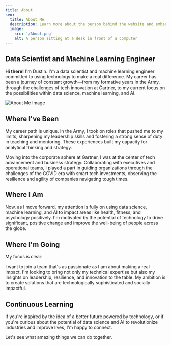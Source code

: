 ```yaml
---
title: About
seo:
  title: About Me
  description: Learn more about the person behind the website and embark on a journey of inspiration and shared experiences.
  image:
    src: '/About.png'
    alt: A person sitting at a desk in front of a computer
---
```


## Data Scientist and Machine Learning Engineer

**Hi there!** I'm Dustin. I'm a data scientist and machine learning engineer committed to using technology to make a real difference. My career has been a journey of constant growth—from my formative years in the Army, through the challenges of tech innovation at Gartner, to my current focus on the possibilities within data science, machine learning, and AI.

![About Me Image](/About.png)

## Where I've Been

My career path is unique. In the Army, I took on roles that pushed me to my limits, sharpening my leadership skills and fostering a strong sense of duty in teaching and mentoring. These experiences built my capacity for analytical thinking and strategy.

Moving into the corporate sphere at Gartner, I was at the center of tech advancement and business strategy. Collaborating with executives and operational teams, I played a part in guiding organizations through the challenges of the COVID era with smart tech investments, observing the resilience and agility of companies navigating tough times.

## Where I Am

Now, as I move forward, my attention is fully on using data science, machine learning, and AI to impact areas like health, fitness, and psychology positively. I'm motivated by the potential of technology to drive significant, positive change and improve the well-being of people across the globe.

## Where I'm Going

My focus is clear:

I want to join a team that's as passionate as I am about making a real impact. I'm looking to bring not only my technical expertise but also my insights on leadership, resilience, and innovation to the table. My ambition is to create solutions that are technologically sophisticated and socially impactful.

## Continuous Learning

If you're inspired by the idea of a better future powered by technology, or if you're curious about the potential of data science and AI to revolutionize industries and improve lives, I'm happy to connect.

Let's see what amazing things we can do together.
